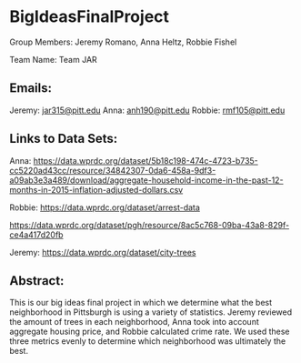 # BigIdeasFinalProject
Group Members: Jeremy Romano, Anna Heltz, Robbie Fishel

Team Name: Team JAR

## Emails: 
Jeremy: jar315@pitt.edu
Anna: anh190@pitt.edu
Robbie: rmf105@pitt.edu

## Links to Data Sets:
Anna: https://data.wprdc.org/dataset/5b18c198-474c-4723-b735-cc5220ad43cc/resource/34842307-0da6-458a-9df3-a09ab3e3a489/download/aggregate-household-income-in-the-past-12-months-in-2015-inflation-adjusted-dollars.csv

Robbie: https://data.wprdc.org/dataset/arrest-data

https://data.wprdc.org/dataset/pgh/resource/8ac5c768-09ba-43a8-829f-ce4a417d20fb

Jeremy: https://data.wprdc.org/dataset/city-trees

## Abstract:
This is our big ideas final project in which we determine what the best neighborhood in Pittsburgh is using a variety of statistics. Jeremy reviewed the amount of trees in each neighborhood, Anna took into account aggregate housing price, and Robbie calculated crime rate. We used these three metrics evenly to determine which neighborhood was ultimately the best.